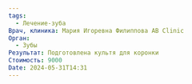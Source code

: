 ```yaml
---
tags:
  - Лечение-зуба
Врач, клиника: Мария Игоревна Филиппова AB Clinic
Орган:
  - Зубы
Результат: Подготовлена культя для коронки
Стоимость: 9000
Date: 2024-05-31T14:31
---
```


